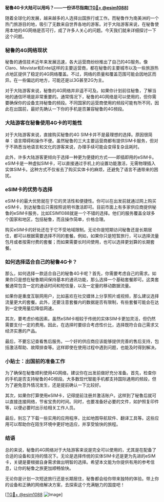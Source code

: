 **秘魯4G卡大陆可以用吗？——一份详尽指南[[TG💪+ @esim1088](https://t.me/s/esim1088)]**

随着全球化的发展，越来越多的人选择出国旅行或工作。而秘鲁作为南美洲的一个热门旅游目的地，吸引了无数来自世界各地的游客。对于大陆游客来说，在秘鲁使用本地的4G网络是否可行，成了许多人关心的问题。今天我们就来详细探讨一下这个问题。

### 秘鲁的4G网络现状

秘鲁的通信技术近年来发展迅速，各大运营商纷纷推出了自己的4G服务。像Claro、Movistar和Entel这样的主要运营商，都在秘鲁的主要城市以及一些旅游热点地区提供了稳定的4G网络覆盖。不过，网络的质量和覆盖范围可能会因地区而异。在一些偏远的地方，可能还是以3G甚至2G为主。

对于大陆游客来说，秘鲁的4G网络并非遥不可及。如果你计划前往秘鲁，了解当地的通信环境是非常重要的。通常情况下，秘鲁的4G网络是可以使用的，但你需要确保你的设备支持秘鲁的频段。不同国家的运营商使用的频段可能有所不同，因此在出国前，最好先确认一下你的手机是否兼容秘鲁的4G频段。

### 大陆游客在秘鲁使用4G卡的可能性

对于大陆游客来说，直接购买秘鲁的4G SIM卡并不是最理想的选择。原因很简单：语言障碍和操作不便。虽然秘鲁的三大主要运营商都有提供SIM卡服务，但对于不熟悉当地语言和文化的游客来说，办理手续可能会变得复杂且耗时。

此外，许多大陆游客更倾向于选择一种更为便捷的方式——即插即用的eSIM卡。eSIM卡是一种虚拟SIM卡，可以直接通过手机上的设置功能激活，无需物理插入实体SIM卡。这种方式不仅省去了购买实体卡的麻烦，还避免了语言不通带来的困扰。

### eSIM卡的优势与选择

eSIM卡的最大优势就在于它的灵活性和便捷性。你可以在出发前就通过网上购买eSIM卡，到达秘鲁后只需按照说明书激活即可。目前市面上有多家供应商提供秘鲁的eSIM卡服务，比如ESIM1088就是一个不错的选择。他们的服务覆盖全球多个国家和地区，包括秘鲁，而且操作简单，价格合理。

购买eSIM卡的好处还在于它不受地域限制。无论你是短期访问秘鲁还是长期居住，都可以根据需要选择不同的套餐。例如，如果你只是短暂旅行，可以选择流量包月或者按需付费的套餐；而如果需要长时间使用，也可以选择更划算的长期套餐。

### 如何选择适合自己的秘鲁4G卡？

那么，如何选择一款适合自己的秘鲁4G卡呢？首先，你需要考虑自己的需求。如果你只是想在秘鲁期间保持基本的通讯功能，那么选择一个基础套餐即可。这类套餐通常包含一定的通话时间和短信量，以及一定量的移动数据流量。

如果你是重度互联网用户，比如喜欢在社交媒体上分享照片或视频，那么建议选择流量更大的套餐。此外，还要注意套餐内的数据是否有限制，有些套餐可能会在达到一定使用量后降低网速。

其次，要考虑价格因素。虽然eSIM卡相较于传统的实体SIM卡更加灵活，但仍然需要支付一定的费用。因此，在选择时要综合考虑性价比，选择既符合自己需求又经济实惠的产品。

最后，不要忘记查看售后服务。一个好的供应商应该能够提供完善的售后支持，包括激活帮助、故障排查等。这样即使在使用过程中遇到问题，也能及时得到解决。

### 小贴士：出国前的准备工作

为了确保在秘鲁顺利使用4G网络，建议你在出发前做好充分准备。首先，检查你的手机是否支持秘鲁的4G频段。大多数现代智能手机都支持国际通用的频段，但为了避免意外情况发生，还是提前确认一下比较好。

其次，如果你打算使用eSIM卡，记得提前注册并激活账户。这样到了秘鲁后就可以直接连接网络，节省宝贵的时间。同时，也要准备好必要的文件，如护照复印件等，以便必要时出示给相关工作人员。

最后，别忘了下载一些实用的应用程序，比如地图导航软件、翻译工具等。这些应用可以帮助你在陌生环境中更好地适应，并享受愉快的旅程。

### 结语

总的来说，秘鲁的4G网络对于大陆游客来说是完全可以使用的，尤其是在配备了合适的设备和支持的情况下。无论是选择传统的实体SIM卡还是更为先进的eSIM卡，关键是要根据自身需求做出明智的选择。希望本文能为你提供有用的参考信息，让你的秘鲁之旅更加顺畅愉快。

无论你是计划一次短途旅行还是长期居住，秘鲁都会给你带来独特的体验。带上你的设备和正确的网络解决方案，去探索这个充满魅力的国度吧！

[[TG💪+ @esim1088](https://t.me/s/esim1088) ![Image](https://i.postimg.cc/4NQfJmqS/Snipaste-2025-05-13-00-14-12.png)]